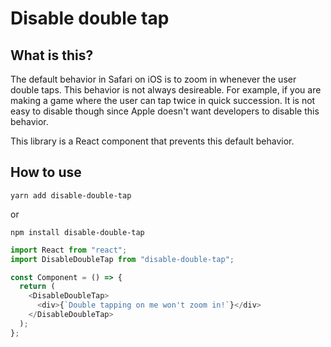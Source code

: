 # Disable double tap

## What is this?

The default behavior in Safari on iOS is to zoom in whenever the user double taps. This behavior is not always desireable. For example, if you are making a game where the user can tap twice in quick succession. It is not easy to disable though since Apple doesn't want developers to disable this behavior.

This library is a React component that prevents this default behavior.

## How to use

`yarn add disable-double-tap`

or

`npm install disable-double-tap`

```js
import React from "react";
import DisableDoubleTap from "disable-double-tap";

const Component = () => {
  return (
    <DisableDoubleTap>
      <div>{`Double tapping on me won't zoom in!`}</div>
    </DisableDoubleTap>
  );
};
```
